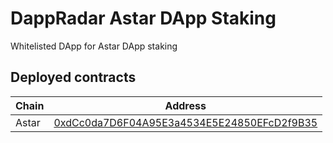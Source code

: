 # DappRadar Astar DApp Staking

Whitelisted DApp for Astar DApp staking

## Deployed contracts

| Chain | Address                                                                                                                                   |
| ----- | ----------------------------------------------------------------------------------------------------------------------------------------- |
| Astar | [0xdCc0da7D6F04A95E3a4534E5E24850EFcD2f9B35](https://astar.blockscout.com/address/0xdCc0da7D6F04A95E3a4534E5E24850EFcD2f9B35?tab=contract) |